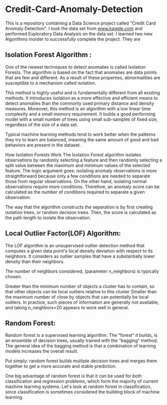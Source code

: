 # Credit-Card-Anomaly-Detection

This is a repository containing a Data Science project called "Credit Card Anomaly Detection". I took the data set from www.kaggle.com and performed Exploratory Data Analysis on the data set. I learned two new Algorithms inorder to successfully complete the project. They are

## Isolation Forest Algorithm :
One of the newest techniques to detect anomalies is called Isolation Forests. The algorithm is based on the fact that anomalies are data points that are few and different. As a result of these properties, abnormalities are susceptible to a mechanism called isolation.

This method is highly useful and is fundamentally different from all existing methods. It introduces isolation as a more effective and efficient means to detect anomalies than the commonly used primary distance and density measures. Moreover, this method is an algorithm with a low linear time complexity and a small memory requirement. It builds a good performing model with a small number of trees using small sub-samples of fixed size, regardless of the size of a data set.

Typical machine learning methods tend to work better when the patterns they try to learn are balanced, meaning the same amount of good and bad behaviors are present in the dataset.

How Isolation Forests Work The Isolation Forest algorithm isolates observations by randomly selecting a feature and then randomly selecting a split value between the maximum and minimum values of the selected feature. The logic argument goes: isolating anomaly observations is more straightforward because only a few conditions are needed to separate those from regular observations. On the other hand, isolating normal observations require more conditions. Therefore, an anomaly score can be calculated as the number of conditions required to separate a given observation.

The way that the algorithm constructs the separation is by first creating isolation trees, or random decision trees. Then, the score is calculated as the path length to isolate the observation.

## Local Outlier Factor(LOF) Algorithm:
The LOF algorithm is an unsupervised outlier detection method that computes a given data point's local density deviation with respect to its neighbors. It considers as outlier samples that have a substantially lower density than their neighbors.

The number of neighbors considered, (parameter n_neighbors) is typically chosen:

Greater than the minimum number of objects a cluster has to contain, so that other objects can be local outliers relative to this cluster
Smaller than the maximum number of close by objects that can potentially be local outliers. In practice, such pieces of information are generally not available, and taking n_neighbors=20 appears to work well in general.

## Random Forest:

Random forest is a supervised learning algorithm. The "forest" it builds, is an ensemble of decision trees, usually trained with the “bagging” method. The general idea of the bagging method is that a combination of learning models increases the overall result.

Put simply: random forest builds multiple decision trees and merges them together to get a more accurate and stable prediction.

One big advantage of random forest is that it can be used for both classification and regression problems, which form the majority of current machine learning systems. Let's look at random forest in classification, since classification is sometimes considered the building block of machine learning.
